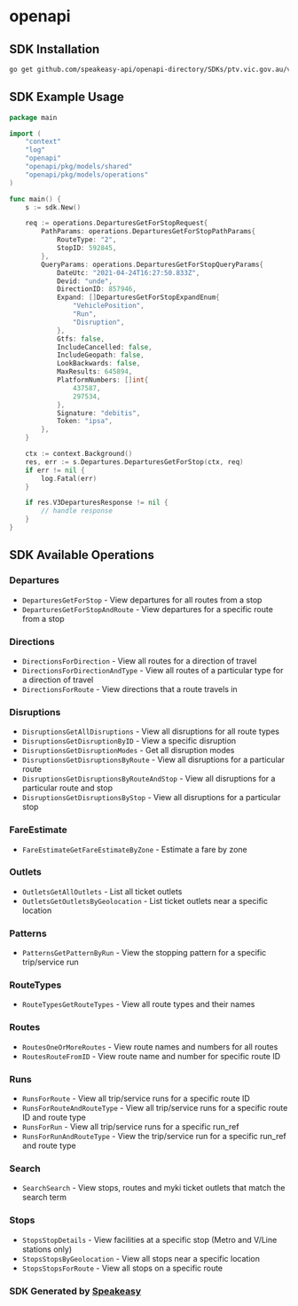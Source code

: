# openapi

<!-- Start SDK Installation -->
## SDK Installation

```bash
go get github.com/speakeasy-api/openapi-directory/SDKs/ptv.vic.gov.au/v3/go
```
<!-- End SDK Installation -->

## SDK Example Usage
<!-- Start SDK Example Usage -->
```go
package main

import (
    "context"
    "log"
    "openapi"
    "openapi/pkg/models/shared"
    "openapi/pkg/models/operations"
)

func main() {
    s := sdk.New()

    req := operations.DeparturesGetForStopRequest{
        PathParams: operations.DeparturesGetForStopPathParams{
            RouteType: "2",
            StopID: 592845,
        },
        QueryParams: operations.DeparturesGetForStopQueryParams{
            DateUtc: "2021-04-24T16:27:50.833Z",
            Devid: "unde",
            DirectionID: 857946,
            Expand: []DeparturesGetForStopExpandEnum{
                "VehiclePosition",
                "Run",
                "Disruption",
            },
            Gtfs: false,
            IncludeCancelled: false,
            IncludeGeopath: false,
            LookBackwards: false,
            MaxResults: 645894,
            PlatformNumbers: []int{
                437587,
                297534,
            },
            Signature: "debitis",
            Token: "ipsa",
        },
    }

    ctx := context.Background()
    res, err := s.Departures.DeparturesGetForStop(ctx, req)
    if err != nil {
        log.Fatal(err)
    }

    if res.V3DeparturesResponse != nil {
        // handle response
    }
}
```
<!-- End SDK Example Usage -->

<!-- Start SDK Available Operations -->
## SDK Available Operations


### Departures

* `DeparturesGetForStop` - View departures for all routes from a stop
* `DeparturesGetForStopAndRoute` - View departures for a specific route from a stop

### Directions

* `DirectionsForDirection` - View all routes for a direction of travel
* `DirectionsForDirectionAndType` - View all routes of a particular type for a direction of travel
* `DirectionsForRoute` - View directions that a route travels in

### Disruptions

* `DisruptionsGetAllDisruptions` - View all disruptions for all route types
* `DisruptionsGetDisruptionByID` - View a specific disruption
* `DisruptionsGetDisruptionModes` - Get all disruption modes
* `DisruptionsGetDisruptionsByRoute` - View all disruptions for a particular route
* `DisruptionsGetDisruptionsByRouteAndStop` - View all disruptions for a particular route and stop
* `DisruptionsGetDisruptionsByStop` - View all disruptions for a particular stop

### FareEstimate

* `FareEstimateGetFareEstimateByZone` - Estimate a fare by zone

### Outlets

* `OutletsGetAllOutlets` - List all ticket outlets
* `OutletsGetOutletsByGeolocation` - List ticket outlets near a specific location

### Patterns

* `PatternsGetPatternByRun` - View the stopping pattern for a specific trip/service run

### RouteTypes

* `RouteTypesGetRouteTypes` - View all route types and their names

### Routes

* `RoutesOneOrMoreRoutes` - View route names and numbers for all routes
* `RoutesRouteFromID` - View route name and number for specific route ID

### Runs

* `RunsForRoute` - View all trip/service runs for a specific route ID
* `RunsForRouteAndRouteType` - View all trip/service runs for a specific route ID and route type
* `RunsForRun` - View all trip/service runs for a specific run_ref
* `RunsForRunAndRouteType` - View the trip/service run for a specific run_ref and route type

### Search

* `SearchSearch` - View stops, routes and myki ticket outlets that match the search term

### Stops

* `StopsStopDetails` - View facilities at a specific stop (Metro and V/Line stations only)
* `StopsStopsByGeolocation` - View all stops near a specific location
* `StopsStopsForRoute` - View all stops on a specific route
<!-- End SDK Available Operations -->

### SDK Generated by [Speakeasy](https://docs.speakeasyapi.dev/docs/using-speakeasy/client-sdks)

